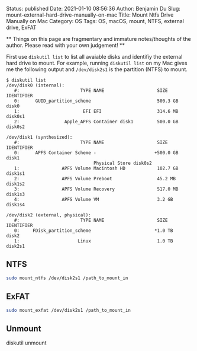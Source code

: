 Status: published
Date: 2021-01-10 08:56:36
Author: Benjamin Du
Slug: mount-external-hard-drive-manually-on-mac
Title: Mount Ntfs Drive Manually on Mac
Category: OS
Tags: OS, macOS, mount, NTFS, external drive, ExFAT

**
Things on this page are fragmentary and immature notes/thoughts of the author.
Please read with your own judgement!
**

First use `diskutil list` to list all avaiable disks and identifiy the external hard drive to mount.
For example,
running `diskutil list` on my Mac gives me the following output
and `/dev/disk2s1` is the partition (NTFS) to mount.

```
$ diskutil list
/dev/disk0 (internal):
   #:                       TYPE NAME                    SIZE       IDENTIFIER
   0:      GUID_partition_scheme                         500.3 GB   disk0
   1:                        EFI EFI                     314.6 MB   disk0s1
   2:                 Apple_APFS Container disk1         500.0 GB   disk0s2

/dev/disk1 (synthesized):
   #:                       TYPE NAME                    SIZE       IDENTIFIER
   0:      APFS Container Scheme -                      +500.0 GB   disk1
                                 Physical Store disk0s2
   1:                APFS Volume Macintosh HD            102.7 GB   disk1s1
   2:                APFS Volume Preboot                 45.2 MB    disk1s2
   3:                APFS Volume Recovery                517.0 MB   disk1s3
   4:                APFS Volume VM                      3.2 GB     disk1s4

/dev/disk2 (external, physical):
   #:                       TYPE NAME                    SIZE       IDENTIFIER
   0:     FDisk_partition_scheme                        *1.0 TB     disk2
   1:                      Linux                         1.0 TB     disk2s1
```

## NTFS 

```Bash
sudo mount_ntfs /dev/disk2s1 /path_to_mount_in
```

## ExFAT

```Bash
sudo mount_exfat /dev/disk2s1 /path_to_mount_in
```

## Unmount 

diskutil unmount